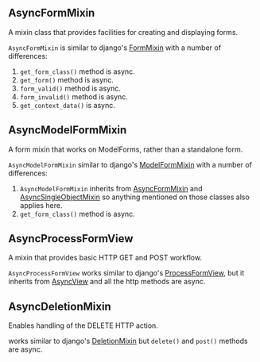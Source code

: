 ## AsyncFormMixin

A mixin class that provides facilities for creating and displaying forms.

`AsyncFormMixin` is similar to django's [FormMixin](https://docs.djangoproject.com/en/5.1/ref/class-based-views/mixins-editing/#django.views.generic.edit.FormMixin)
with a number of differences:

1. `get_form_class()` method is async.
2. `get_form()` method is async.
3. `form_valid()` method is async.
4. `form_invalid()` method is async.
5. `get_context_data()` is async.


## AsyncModelFormMixin
A form mixin that works on ModelForms, rather than a standalone form.

`AsyncModelFormMixin` similar to django's [ModelFormMixin](https://docs.djangoproject.com/en/5.1/ref/class-based-views/mixins-editing/#modelformmixin)
with a number of differences:

1. `AsyncModelFormMixin` inherits from [AsyncFormMixin](mixins-editing.md#asyncformmixin) and [AsyncSingleObjectMixin](detail.md#asyncsingleobjectmixin) so anything mentioned on those classes also applies here.
2. `get_form_class()` method is async.

## AsyncProcessFormView
A mixin that provides basic HTTP GET and POST workflow.

`AsyncProcessFormView` works similar to django's [ProcessFormView](https://docs.djangoproject.com/en/5.1/ref/class-based-views/mixins-editing/#processformview),
but it inherits from [AsyncView](base.md#asyncview) and all the http methods are async.


## AsyncDeletionMixin
Enables handling of the DELETE HTTP action.

works similar to django's [DeletionMixin](https://docs.djangoproject.com/en/5.1/ref/class-based-views/mixins-editing/#deletionmixin)
but `delete()` and `post()` methods are async.
